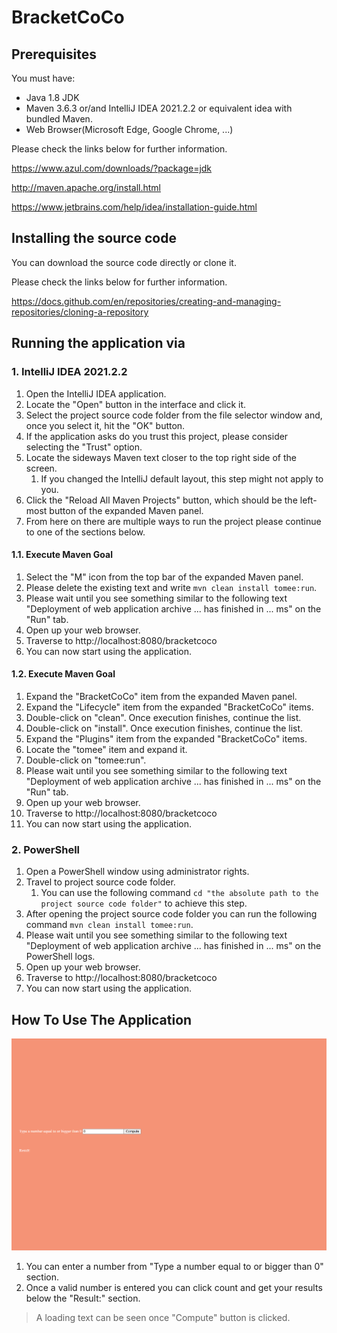 # BracketCoCo

## Prerequisites

You must have:

- Java 1.8 JDK
- Maven 3.6.3 or/and IntelliJ IDEA 2021.2.2 or equivalent idea with bundled Maven.
- Web Browser(Microsoft Edge, Google Chrome, ...)

Please check the links below for further information.

https://www.azul.com/downloads/?package=jdk

http://maven.apache.org/install.html

https://www.jetbrains.com/help/idea/installation-guide.html

## Installing the source code

You can download the source code directly or clone it.

Please check the links below for further information.

https://docs.github.com/en/repositories/creating-and-managing-repositories/cloning-a-repository

## Running the application via

### 1. IntelliJ IDEA 2021.2.2

1. Open the IntelliJ IDEA application.
2. Locate the "Open" button in the interface and click it.
3. Select the project source code folder from the file selector window and, once you select it, hit the "OK" button.
4. If the application asks do you trust this project, please consider selecting the "Trust" option.
5. Locate the sideways Maven text closer to the top right side of the screen.
    1. If you changed the IntelliJ default layout, this step might not apply to you.
6. Click the "Reload All Maven Projects" button, which should be the left-most button of the expanded Maven panel.
7. From here on there are multiple ways to run the project please continue to one of the sections below.

#### 1.1. Execute Maven Goal

1. Select the "M" icon from the top bar of the expanded Maven panel.
2. Please delete the existing text and write ```mvn clean install tomee:run```.
3. Please wait until you see something similar to the following text "Deployment of web application archive ... has
   finished in ... ms" on the "Run" tab.
4. Open up your web browser.
5. Traverse to http://localhost:8080/bracketcoco
6. You can now start using the application.

#### 1.2. Execute Maven Goal

1. Expand the "BracketCoCo" item from the expanded Maven panel.
2. Expand the "Lifecycle" item from the expanded "BracketCoCo" items.
3. Double-click on "clean". Once execution finishes, continue the list.
4. Double-click on "install". Once execution finishes, continue the list.
5. Expand the "Plugins" item from the expanded "BracketCoCo" items.
6. Locate the "tomee" item and expand it.
7. Double-click on "tomee:run".
8. Please wait until you see something similar to the following text "Deployment of web application archive ... has
   finished in ... ms" on the "Run" tab.
9. Open up your web browser.
10. Traverse to http://localhost:8080/bracketcoco
11. You can now start using the application.

### 2. PowerShell

1. Open a PowerShell window using administrator rights.
2. Travel to project source code folder.
    1. You can use the following command ```cd "the absolute path to the project source code folder"``` to achieve this
       step.
3. After opening the project source code folder you can run the following command ```mvn clean install tomee:run```.
4. Please wait until you see something similar to the following text "Deployment of web application archive ... has
   finished in ... ms" on the PowerShell logs.
5. Open up your web browser.
6. Traverse to http://localhost:8080/bracketcoco
7. You can now start using the application.

## How To Use The Application

![img.png](img.png)

1. You can enter a number from "Type a number equal to or bigger than 0" section.
2. Once a valid number is entered you can click count and get your results below the "Result:" section.

> A loading text can be seen once "Compute" button is clicked.